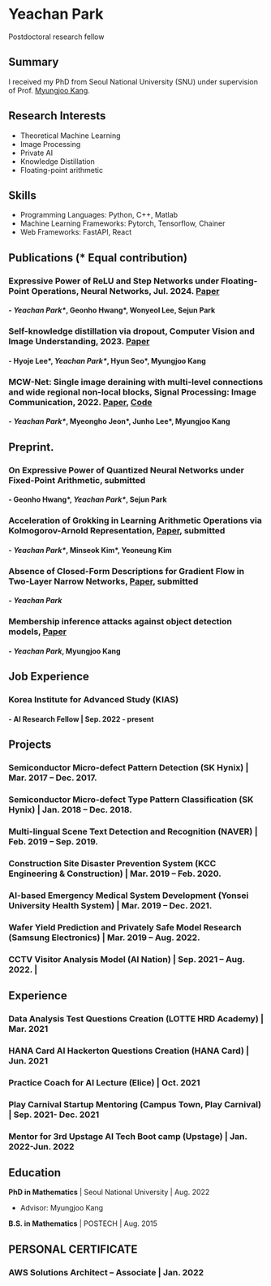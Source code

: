 # Yeachan Park
Postdoctoral research fellow

## Summary
I received my PhD from Seoul National University (SNU) under supervision of Prof. [Myungjoo Kang](https://www.ncia.snu.ac.kr/general-5-1). 

## Research Interests 
- Theoretical Machine Learning
- Image Processing
- Private AI
- Knowledge Distillation 
- Floating-point arithmetic

## Skills
- Programming Languages: Python, C++, Matlab
- Machine Learning Frameworks: Pytorch, Tensorflow, Chainer
- Web Frameworks: FastAPI, React

## Publications (* Equal contribution)
###  Expressive Power of ReLU and Step Networks under Floating-Point Operations, Neural Networks, Jul. 2024. [Paper](https://www.sciencedirect.com/science/article/abs/pii/S0893608024002211)
#### - _Yeachan Park\*_, Geonho Hwang\*, Wonyeol Lee, Sejun Park
###  Self-knowledge distillation via dropout, Computer Vision and Image Understanding, 2023. [Paper](https://www.sciencedirect.com/science/article/abs/pii/S1077314223001005)
#### - Hyoje Lee\*, _Yeachan Park\*_, Hyun Seo\*, Myungjoo Kang 
###  MCW-Net: Single image deraining with multi-level connections and wide regional non-local blocks, Signal Processing: Image Communication, 2022. [Paper](https://www.sciencedirect.com/science/article/abs/pii/S0923596522000431), [Code](https://github.com/yechanp/MCW-Net)
#### - _Yeachan Park\*_, Myeongho Jeon\*, Junho Lee\*, Myungjoo Kang
  
## Preprint.
### On Expressive Power of Quantized Neural Networks under Fixed-Point Arithmetic, submitted
#### - Geonho Hwang\*, _Yeachan Park\*_, Sejun Park
### Acceleration of Grokking in Learning Arithmetic Operations via Kolmogorov-Arnold Representation, [Paper](https://arxiv.org/abs/2405.16658), submitted
#### - _Yeachan Park\*_, Minseok Kim\*, Yeoneung Kim
### Absence of Closed-Form Descriptions for Gradient Flow in Two-Layer Narrow Networks, [Paper](https://arxiv.org/abs/2408.08286), submitted
####  - _Yeachan Park_
### Membership inference attacks against object detection models, [Paper](https://arxiv.org/abs/2001.04011)
#### - _Yeachan Park_, Myungjoo Kang

## Job Experience
### **Korea Institute for Advanced Study (KIAS)**   
#### - AI Research Fellow | Sep. 2022 - present


## Projects  
### Semiconductor Micro-defect Pattern Detection (SK Hynix) | Mar. 2017 – Dec. 2017.
### Semiconductor Micro-defect Type Pattern Classification (SK Hynix) | Jan. 2018 – Dec. 2018.
### Multi-lingual Scene Text Detection and Recognition (NAVER) | Feb. 2019 – Sep. 2019.
### Construction Site Disaster Prevention System (KCC Engineering & Construction) | Mar. 2019 – Feb. 2020.
### AI-based Emergency Medical System Development (Yonsei University Health System) | Mar. 2019 – Dec. 2021.
### Wafer Yield Prediction and Privately Safe Model Research (Samsung Electronics) | Mar. 2019 – Aug. 2022.
### CCTV Visitor Analysis Model (AI Nation) | Sep. 2021 – Aug. 2022. |
  

## Experience 
### Data Analysis Test Questions Creation (LOTTE HRD Academy) | Mar. 2021 
### HANA Card AI Hackerton Questions Creation (HANA Card) | Jun. 2021 
### Practice Coach for AI Lecture (Elice) | Oct. 2021 
### Play Carnival Startup Mentoring (Campus Town, Play Carnival) | Sep. 2021- Dec. 2021 
### Mentor for 3rd Upstage AI Tech Boot camp (Upstage) |  Jan. 2022-Jun. 2022 

## Education

**PhD in Mathematics** | Seoul National University | Aug. 2022  
 - Advisor: Myungjoo Kang
   
**B.S. in Mathematics** | POSTECH | Aug. 2015 



## PERSONAL CERTIFICATE
### AWS Solutions Architect – Associate | Jan. 2022

